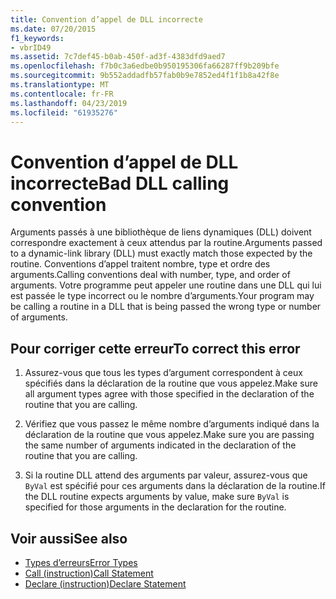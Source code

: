 ```yaml
---
title: Convention d’appel de DLL incorrecte
ms.date: 07/20/2015
f1_keywords:
- vbrID49
ms.assetid: 7c7def45-b0ab-450f-ad3f-4383dfd9aed7
ms.openlocfilehash: f7b0c3a6edbe0b950195306fa66287ff9b209bfe
ms.sourcegitcommit: 9b552addadfb57fab0b9e7852ed4f1f1b8a42f8e
ms.translationtype: MT
ms.contentlocale: fr-FR
ms.lasthandoff: 04/23/2019
ms.locfileid: "61935276"
---
```

# <a name="bad-dll-calling-convention"></a><span data-ttu-id="9c75a-102">Convention d’appel de DLL incorrecte</span><span class="sxs-lookup"><span data-stu-id="9c75a-102">Bad DLL calling convention</span></span>
<span data-ttu-id="9c75a-103">Arguments passés à une bibliothèque de liens dynamiques (DLL) doivent correspondre exactement à ceux attendus par la routine.</span><span class="sxs-lookup"><span data-stu-id="9c75a-103">Arguments passed to a dynamic-link library (DLL) must exactly match those expected by the routine.</span></span> <span data-ttu-id="9c75a-104">Conventions d’appel traitent nombre, type et ordre des arguments.</span><span class="sxs-lookup"><span data-stu-id="9c75a-104">Calling conventions deal with number, type, and order of arguments.</span></span> <span data-ttu-id="9c75a-105">Votre programme peut appeler une routine dans une DLL qui lui est passée le type incorrect ou le nombre d’arguments.</span><span class="sxs-lookup"><span data-stu-id="9c75a-105">Your program may be calling a routine in a DLL that is being passed the wrong type or number of arguments.</span></span>  
  
## <a name="to-correct-this-error"></a><span data-ttu-id="9c75a-106">Pour corriger cette erreur</span><span class="sxs-lookup"><span data-stu-id="9c75a-106">To correct this error</span></span>  
  
1. <span data-ttu-id="9c75a-107">Assurez-vous que tous les types d’argument correspondent à ceux spécifiés dans la déclaration de la routine que vous appelez.</span><span class="sxs-lookup"><span data-stu-id="9c75a-107">Make sure all argument types agree with those specified in the declaration of the routine that you are calling.</span></span>  
  
2. <span data-ttu-id="9c75a-108">Vérifiez que vous passez le même nombre d’arguments indiqué dans la déclaration de la routine que vous appelez.</span><span class="sxs-lookup"><span data-stu-id="9c75a-108">Make sure you are passing the same number of arguments indicated in the declaration of the routine that you are calling.</span></span>  
  
3. <span data-ttu-id="9c75a-109">Si la routine DLL attend des arguments par valeur, assurez-vous que `ByVal` est spécifié pour ces arguments dans la déclaration de la routine.</span><span class="sxs-lookup"><span data-stu-id="9c75a-109">If the DLL routine expects arguments by value, make sure `ByVal` is specified for those arguments in the declaration for the routine.</span></span>  
  
## <a name="see-also"></a><span data-ttu-id="9c75a-110">Voir aussi</span><span class="sxs-lookup"><span data-stu-id="9c75a-110">See also</span></span>

- [<span data-ttu-id="9c75a-111">Types d’erreurs</span><span class="sxs-lookup"><span data-stu-id="9c75a-111">Error Types</span></span>](../../../visual-basic/programming-guide/language-features/error-types.md)
- [<span data-ttu-id="9c75a-112">Call (instruction)</span><span class="sxs-lookup"><span data-stu-id="9c75a-112">Call Statement</span></span>](../../../visual-basic/language-reference/statements/call-statement.md)
- [<span data-ttu-id="9c75a-113">Declare (instruction)</span><span class="sxs-lookup"><span data-stu-id="9c75a-113">Declare Statement</span></span>](../../../visual-basic/language-reference/statements/declare-statement.md)
